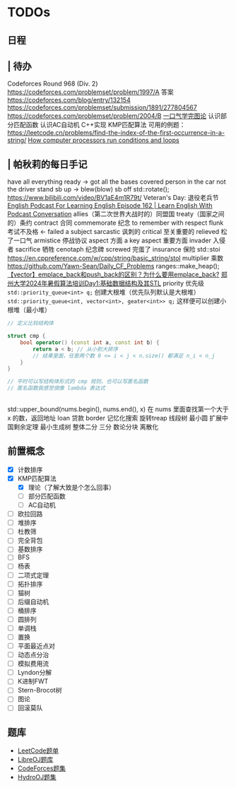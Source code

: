 # TODOs

## 日程

| 待办
--
Codeforces Round 968 (Div. 2)
https://codeforces.com/problemset/problem/1997/A 答案 https://codeforces.com/blog/entry/132154
https://codeforces.com/problemset/submission/1891/277804567
https://codeforces.com/problemset/problem/2004/B
[一口气学完图论](https://www.bilibili.com/video/BV1aE4m1R79t/)
认识部分匹配函数
认识AC自动机
C++实现 KMP匹配算法 可用的例题：https://leetcode.cn/problems/find-the-index-of-the-first-occurrence-in-a-string/
[How computer processors run conditions and loops](https://www.youtube.com/watch?v=Ui6QyzcD3_E)

| 帕秋莉的每日手记
--
have all everything ready -> got all the bases covered
person in the car not the driver
stand sb up -> blew(blow) sb off
std::rotate();
https://www.bilibili.com/video/BV1aE4m1R79t/
Veteran's Day: 退役老兵节
[English Podcast For Learning English Episode 162 | Learn English With Podcast Conversation](https://www.youtube.com/watch?v=I6O8SrWQXJY)
allies（第二次世界大战时的）同盟国
treaty（国家之间的）条约
contract 合同
commemorate 纪念 to remember with respect
flunk 考试不及格 <- failed a subject 
sarcastic 讽刺的
critical 至关重要的
relieved 松了一口气
armistice 停战协议
aspect 方面 a key aspect 重要方面
invader 入侵者
sacrifice 牺牲
cenotaph 纪念碑
screwed 完蛋了
insurance 保险
std::stoi
https://en.cppreference.com/w/cpp/string/basic_string/stol
multiplier 乘数
https://github.com/Yawn-Sean/Daily_CF_Problems
ranges::make_heap();
[【vector】emplace_back和push_back的区别？为什么要用emplace_back?](https://www.bilibili.com/video/BV1QfWVeVEsM/)
[郑州大学2024年暑假算法培训Day1:基础数据结构及其STL](https://www.bilibili.com/video/BV1qXpRevE2T/)
priority 优先级
`std::priority_queue<int> q;` 创建大根堆（优先队列默认是大根堆）
`std::priority_queue<int, vector<int>, geater<int>> q;` 这样便可以创建小根堆（最小堆）
```cpp
// 定义比较结构体

struct cmp {
    bool operator() (const int a, const int b) {
        return a < b; // 从小到大排序
        // 结果里面，任意两个数 0 <= i < j < n.size() 都满足 n_i < n_j
    }
}

// 平时可以写结构体形式的 cmp 规则，也可以写匿名函数
// 匿名函数我感觉很像 lambda 表达式
 
```
std::upper_bound(nums.begin(), nums.end(), x) 在 nums 里面查找第一个大于 x 的数，返回地址
loan 贷款
border
记忆化搜索
旋转treap
线段树
最小圆
扩展中国剩余定理
最小生成树
整体二分
三分
数论分块
离散化

## 前置概念

- [x] 计数排序
- [x] KMP匹配算法
  - [x] 理论（了解大致是个怎么回事）
  - [ ] 部分匹配函数
  - [ ] AC自动机
- [ ] 欧拉回路
- [ ] 堆排序
- [ ] 杜教筛
- [ ] 完全背包
- [ ] 基数排序
- [ ] BFS
- [ ] 杨表
- [ ] 二项式定理
- [ ] 拓扑排序
- [ ] 猫树
- [ ] 后缀自动机
- [ ] 桶排序
- [ ] 圆排列
- [ ] 单调栈
- [ ] 置换
- [ ] 平面最近点对
- [ ] 动态点分治
- [ ] 模拟费用流
- [ ] Lyndon分解
- [ ] K进制FWT
- [ ] Stern-Brocot树
- [ ] 图论
- [ ] 回滚莫队

## 题库

- [LeetCode题单](https://huxulm.github.io/lc-rating/zen)
- [LibreOJ题库](https://loj.ac/p)
- [CodeForces题集](https://codeforces.com/problemset)
- [HydroOJ题集](https://hydro.ac/p)